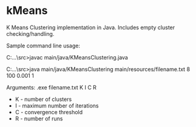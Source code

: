 # kMeans

K Means Clustering implementation in Java. Includes empty cluster checking/handling.

Sample command line usage: 

C:\...\src>javac main/java/KMeansClustering.java

C:\...\src>java main/java/KMeansClustering main/resources/filename.txt 8 100 0.001 1

Arguments: .exe filename.txt K I C R

* K - number of clusters
* I - maximum number of iterations
* C - convergence threshold
* R - number of runs

